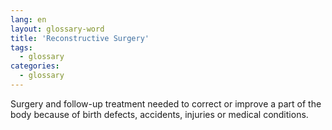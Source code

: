 ```yaml
---
lang: en
layout: glossary-word
title: 'Reconstructive Surgery'
tags:
  - glossary
categories:
  - glossary
---
```

Surgery and follow-up treatment needed to correct or improve a part of the body because of birth defects, accidents, injuries or medical conditions.